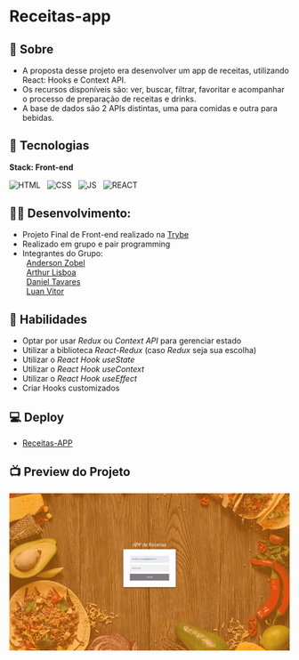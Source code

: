 # Receitas-app 
## 📖 Sobre

- A proposta desse projeto era desenvolver um app de receitas, utilizando React: Hooks e Context API.<br>
- Os recursos disponíveis são: ver, buscar, filtrar, favoritar e acompanhar o processo de preparação de receitas e drinks.<br>
- A base de dados são 2 APIs distintas, uma para comidas e outra para bebidas.<br>


## 🧰 Tecnologias  

**Stack: Front-end**
<div style="display: inline_block">
 
   <img align="center" alt="HTML" width="30" src="https://cdn.jsdelivr.net/gh/devicons/devicon/icons/html5/html5-original.svg" />&nbsp;&nbsp;
   <img align="center" alt="CSS" width="30"  src="https://cdn.jsdelivr.net/gh/devicons/devicon/icons/css3/css3-original.svg" />&nbsp;&nbsp;
   <img align="center" alt="JS" width="30"      src="https://cdn.jsdelivr.net/gh/devicons/devicon/icons/javascript/javascript-original.svg" />&nbsp;&nbsp;
   <img align="center" alt="REACT" width="30"   src="https://cdn.jsdelivr.net/gh/devicons/devicon/icons/react/react-original.svg" />&nbsp;&nbsp;
 
</div>

## 👷‍♂️ Desenvolvimento:
- Projeto Final de Front-end realizado na [Trybe](https://www.betrybe.com/)<br>
- Realizado em grupo e pair programming
- Integrantes do Grupo:<br>
&ensp;[Anderson Zobel](https://github.com/Anderson-Zobel)<br>
&ensp;[Arthur Lisboa](https://github.com/Lisboaarthur)<br>
&ensp;[Daniel Tavares](https://github.com/dev-tavares)<br>
&ensp;[Luan Vitor](https://github.com/LuanVittor)<br>

## 🏃 Habilidades
 - Optar por usar _Redux_ ou _Context API_ para gerenciar estado
 - Utilizar a biblioteca _React-Redux_ (caso _Redux_ seja sua escolha)
 - Utilizar o _React Hook useState_
 - Utilizar o _React Hook useContext_
 - Utilizar o _React Hook useEffect_
 - Criar Hooks customizados

## 💻 Deploy
 - [Receitas-APP](https://receitas-app-pied.vercel.app/)

## 📺 Preview do Projeto
![](receitas-app.gif)
